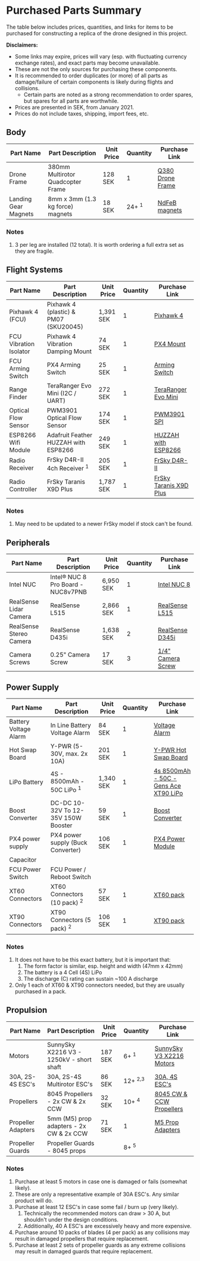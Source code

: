 # Purchased Parts Summary

The table below includes prices, quantities, and links for items to be purchased for constructing
a replica of the drone designed in this project.


**Disclaimers:**

   * Some links may expire, prices will vary (esp. with fluctuating currency exchange rates),
and exact parts may become unavailable.
   * These are not the only sources for purchasing these components.
   * It is recommended to order duplicates (or more) of all parts as damage/failure of certain components is likely during flights and collisions.
     * Certain parts are noted as a strong recommendation to order spares, but spares for all parts are worthwhile.
   * Prices are presented in SEK, from January 2021.
   * Prices do not include taxes, shipping, import fees, etc.


## Body
| Part Name              | Part Description                      | Unit Price | Quantity          | Purchase Link |
| ---------              | ---------                             | ---------- | --------          | ------------- |
| Drone Frame            | 380mm Multirotor Quadcopter Frame     | 128 SEK    | 1                 | [Q380 Drone Frame](https://www.aliexpress.com/item/32416043953.html) |
| Landing Gear Magnets   | 8mm x 3mm (1.3 kg force) magnets      | 18 SEK     | 24+ <sup>1</sup>  | [NdFeB magnets](https://www.magnordic.se/supermagneter-8x3-mm) |

### Notes
1. 3 per leg are installed (12 total). It is worth ordering a full extra set as they are fragile.


## Flight Systems
| Part Name              | Part Description                       | Unit Price | Quantity  | Purchase Link |
| ---------              | ---------                              | ---------- | --------  | ------------- |
| Pixhawk 4 (FCU)        | Pixhawk 4 (plastic) & PM07​ (SKU20045)  | 1,391 SEK  | 1         | [Pixhawk 4](https://shop.holybro.com/pixhawk-4_p1089.html) |
| FCU Vibration Isolator | Pixhawk 4 Vibration Damping Mount      | 74 SEK     | 1         | [PX4 Mount](https://www.amazon.com/ShareGoo-Absorber-Anti-vibration-Damping-Controller/dp/B072KB31YT/ref=psdc_16413721_t1_B01KKB4SNI) |
| FCU Arming Switch      | PX4 Arming Switch                      | 25 SEK     | 1         | [Arming Switch](https://www.aliexpress.com/item/33060035462.html?src=google&albch=shopping&acnt=494-037-6276&isdl=y&slnk=&plac=&mtctp=&albbt=Google_7_shopping&aff_platform=google&aff_short_key=UneMJZVf&&albagn=888888&albcp=9765961330&albag=100795971798&trgt=893380456706&crea=en33060035462&netw=u&device=c&albpg=893380456706&albpd=en33060035462&gclid=Cj0KCQiA3NX_BRDQARIsALA3fILsHg18GC2DRCPcCJEo6q3CWfeeYMpiraQjtbHvxQHZJ76jEH4vG7gaAnRHEALw_wcB&gclsrc=aw.ds) |
| Range Finder           | TeraRanger Evo Mini (I2C / UART)       | 272 SEK    | 1         | [TeraRanger Evo Mini](https://www.terabee.com/shop/lidar-tof-range-finders/teraranger-evo-mini/) |
| Optical Flow Sensor    | PWM3901 Optical Flow Sensor            | 174 SEK    | 1         | [PWM3901 SPI](https://www.mouser.se/ProductDetail/Pimoroni/PIM453?qs=%2Fha2pyFadujcrkzpONsj8cpNlTta6xJ%252BLCS4A0%2FMxllTtYUHJXr3xg==) |
| ESP8266 Wifi Module    | Adafruit Feather HUZZAH with ESP8266   | 249 SEK    | 1         | [HUZZAH with ESP8266](https://www.m.nu/esp8266/adafruit-feather-huzzah-with-esp8266-wifi?gclid=CjwKCAiAudD_BRBXEiwAudakXxkArK_9KV-ZcGk-k5BBhP_KHf8zPEcFNFU5CW21lHIi_QdFZW6AgRoCgJQQAvD_BwE)  |
| Radio Receiver         | FrSky D4R-II 4ch Receiver <sup>1</sup> | 205 SEK    | 1         | [FrSky D4R-II](https://hobbyking.com/en_us/frsky-d4r-ii-4ch-2-4ghz-accst-receiver-w-telemetry.html) |
| Radio Controller       | FrSky Taranis X9D Plus                 | 1,787 SEK  | 1         | [FrSky Taranis X9D Plus](https://www.amazon.com/FrSky-Taranis-Access-Telemetry-Silver/dp/B07VRP1V76?ref_=ast_sto_dp) |

### Notes
1. May need to be updated to a newer FrSky model if stock can't be found.

## Peripherals
| Part Name               | Part Description                     | Unit Price | Quantity   | Purchase Link |
| ---------               | ---------                            | ---------- | --------   | ------------- |
| Intel NUC               | Intel® NUC 8 Pro Board - NUC8v7PNB   | 6,950 SEK  | 1          | [Intel NUC 8](https://www.intel.com/content/www/us/en/products/boards-kits/nuc/boards/nuc8v7pnb.html) |
| RealSense Lidar Camera  | RealSense L515                       | 2,866 SEK  | 1          | [RealSense L515](https://store.intelrealsense.com/buy-intel-realsense-lidar-camera-l515.html?_ga=2.143016189.994846934.1609904308-148542041.1609904308)   |
| RealSense Stereo Camera | RealSense D435i                      | 1,638 SEK  | 2          | [RealSense D345i](https://store.intelrealsense.com/buy-intel-realsense-depth-camera-d435i.html?_ga=2.143016189.994846934.1609904308-148542041.1609904308) |
| Camera Screws           | 0.25" Camera Screw                   | 17 SEK     | 3          | [1/4" Camera Screw](https://www.adafruit.com/product/2629?gclid=CjwKCAiA_9r_BRBZEiwAHZ_v1_x7aWUlr6vcU8ogFAk9ehYY0D18Sr4mFYYqv4kFWFrby3n2GFF0GxoCr7sQAvD_BwE) |

## Power Supply
| Part Name              | Part Description                       | Unit Price | Quantity   | Purchase Link |
| ---------              | ---------                              | ---------- | --------   | ------------- |
| Battery Voltage Alarm  | In Line Battery Voltage Alarm          |  84 SEK    | 1          | [Voltage Alarm](https://www.banggood.com/In-Line-Battery-Voltage-Alarm-with-LED-XT60-Plug-For-2-6s-Lipo-Battery-p-1177822.html?gmcCountry=SE&currency=SEK&createTmp=1&utm_source=googleshopping&utm_medium=cpc_union&utm_content=xibei&utm_campaign=xibei-ssc-se-all-0716&gclid=Cj0KCQjwtsv7BRCmARIsANu-CQd8WyIR64i91Yg7cU2ZQOLiWxwwMilk2XDveCLeTr-AbmSQR3E-rn4aAr1JEALw_wcB&cur_warehouse=CN) |
| Hot Swap Board         | Y-PWR (5-30V, max. 2x 10A)             | 201 SEK    | 1          | [Y-PWR Hot Swap Board](https://www.cartft.com/en/catalog/il/1330) |
| LiPo Battery           | 4S - 8500mAh - 50C LiPo  <sup>1</sup>  | 1,340 SEK  | 1          | [4s 8500mAh - 50C - Gens Ace XT90 LiPo](https://www.elefun.se/p/prod.aspx?v=49695) |
| Boost Converter        | DC-DC 10-32V To 12-35V 150W Booster    | 59 SEK     | 1          | [Boost Converter](https://www.banggood.com/2Pcs-DC-DC-10-32V-To-12-35V-150W-Booster-Module-For-Laptop-Adapter-p-948153.html?gmcCountry=SE&currency=SEK&createTmp=1&utm_source=googleshopping&utm_medium=cpc_bgs&utm_content=xibei&utm_campaign=xibei-ssc-se-en-ecs-0724&gclid=CjwKCAjw8MD7BRArEiwAGZsrBZ_ucC_BZepWcxMNf89zM9WKc2TAgvkuiYDC1v7J4TeG6H4Ztzin4BoCmJgQAvD_BwE&cur_warehouse=CN) |
| PX4 power supply       | PX4 power supply (Buck Converter)      | 106 SEK    | 1          | [PX4 Power Module](https://www.amazon.com/Pixhawk4-PXFmini-Pixracer-Quadcopter-Connector/dp/B07PHRS4C4) |
| Capacitor              |                                        |            |            |               |
| FCU Power Switch       | FCU Power / Reboot Switch              |            |            |               |
| XT60 Connectors        | XT60 Connectors (10 pack) <sup>2</sup> | 57 SEK     | 1          | [XT60 pack](https://www.amazon.com/MCIGICM-Female-Bullet-Connectors-Battery/dp/B07DVDKL42/ref=asc_df_B07DVDKL42/?tag=hyprod-20&linkCode=df0&hvadid=242124331408&hvpos=&hvnetw=g&hvrand=17600348725652844901&hvpone=&hvptwo=&hvqmt=&hvdev=c&hvdvcmdl=&hvlocint=&hvlocphy=9031214&hvtargid=pla-487616023903&psc=1) |
| XT90 Connectors        | XT90 Connectors (5 pack) <sup>2</sup>  | 106 SEK    | 1          | [XT90 pack](https://www.amazon.com/Amass-Connector-Anti-Spark-Battery-Charger/dp/B074PTHZ3M/ref=asc_df_B074PTHZ3M/?tag=hyprod-20&linkCode=df0&hvadid=241976201237&hvpos=&hvnetw=g&hvrand=15813005595323829712&hvpone=&hvptwo=&hvqmt=&hvdev=c&hvdvcmdl=&hvlocint=&hvlocphy=9031214&hvtargid=pla-454617925652&psc=1) |

### Notes
1. It does not have to be this exact battery, but it is important that:
    1. The form factor is similar, esp. height and width (47mm x 42mm)
    2. The battery is a 4 Cell (4S) LiPo
    3. The discharge (C) rating can sustain ~100 A discharge
2. Only 1 each of XT60 & XT90 connectors needed, but they are usually purchased in a pack.


## Propulsion
| Part Name              | Part Description                         | Unit Price | Quantity           | Purchase Link |
| ---------              | ---------                                | ---------- | --------           | ------------- |
| Motors                 | SunnySky X2216 V3 - 1250kV - short shaft | 187 SEK    | 6+ <sup>1</sup>    | [SunnySky V3 X2216 Motors](https://sunnyskyusa.com/products/sunnysky-x2216?variant=27868073394270) |
| 30A, 2S-4S ESC's       | 30A, 2S-4S Multirotor ESC's              | 86 SEK     | 12+ <sup>2,3</sup> | [30A, 4S ESC's](https://hobbyking.com/en_us/blheli-s-30a.html?utm_source=google&utm_medium=cpc&utm_campaign=google_us_shopping&countrycode=US&gclid=Cj0KCQiA3NX_BRDQARIsALA3fIKZ4hVcBt_OM8rsq9deMwhyn5tWA2MbVwPeuNdMDwFlwVMlrfD3hTUaAvgHEALw_wcB&gclsrc=aw.ds) |
| Propellers             | 8045 Propellers - 2x CW & 2x CCW         | 32 SEK     | 10+ <sup>4</sup>   | [8045 CW & CCW Propellers](https://hobbyking.com/en_us/8x4-5-sf-propellers-std-and-reverse-rotation-black-4pcs.html?___store=en_us) |
| Propeller Adapters     | 5mm (M5) prop adapters - 2x CW & 2x CCW  | 71 SEK     | 1                  | [M5 Prop Adapters](https://www.aliexpress.com/item/32811870942.html?spm=a2g0o.productlist.0.0.3e2a65f2dhOpjR&algo_pvid=514ee6fd-d665-467b-a778-3d5a8518a859&algo_expid=514ee6fd-d665-467b-a778-3d5a8518a859-0&btsid=0bb0623416018166608475111e42e9&ws_ab_test=searchweb0_0,searchweb201602_,searchweb201603_) |
| Propeller Guards       | Propeller Guards - 8045 props            |            | 8+ <sup>5</sup>    |               |

### Notes
 1. Purchase at least 5 motors in case one is damaged or fails (somewhat likely).
 2. These are only a representative example of 30A ESC's. Any similar product will do.
 3. Purchase at least 12 ESC's in case some fail / burn up (very likely).
    1. Technically the recommended motors can draw > 30 A, but shouldn't under the design conditions.
    2. Additionally, 40 A ESC's are excessively heavy and more expensive.
 4. Purchase around 10 packs of blades (4 per pack) as any collisions may result in damaged propellers that require replacement.
 5. Purchase at least 2 sets of propeller guards as any extreme collisions may result in damaged guards that require replacement.
